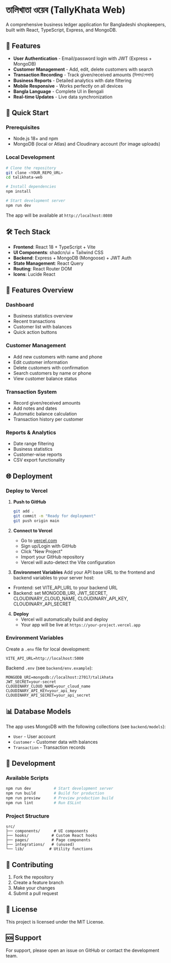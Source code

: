 # তালিখাতা ওয়েব (TallyKhata Web)

A comprehensive business ledger application for Bangladeshi shopkeepers, built with React, TypeScript, Express, and MongoDB.

## 🌟 Features

- **User Authentication** - Email/password login with JWT (Express + MongoDB)
- **Customer Management** - Add, edit, delete customers with search
- **Transaction Recording** - Track given/received amounts (দিলাম/পেলাম)
- **Business Reports** - Detailed analytics with date filtering
- **Mobile Responsive** - Works perfectly on all devices
- **Bangla Language** - Complete UI in Bengali
- **Real-time Updates** - Live data synchronization

## 🚀 Quick Start

### Prerequisites

- Node.js 18+ and npm
- MongoDB (local or Atlas) and Cloudinary account (for image uploads)

### Local Development

```bash
# Clone the repository
git clone <YOUR_REPO_URL>
cd talikhata-web

# Install dependencies
npm install

# Start development server
npm run dev
```

The app will be available at `http://localhost:8080`

## 🛠️ Tech Stack

- **Frontend**: React 18 + TypeScript + Vite
- **UI Components**: shadcn/ui + Tailwind CSS
- **Backend**: Express + MongoDB (Mongoose) + JWT Auth
- **State Management**: React Query
- **Routing**: React Router DOM
- **Icons**: Lucide React

## 📱 Features Overview

### Dashboard
- Business statistics overview
- Recent transactions
- Customer list with balances
- Quick action buttons

### Customer Management
- Add new customers with name and phone
- Edit customer information
- Delete customers with confirmation
- Search customers by name or phone
- View customer balance status

### Transaction System
- Record given/received amounts
- Add notes and dates
- Automatic balance calculation
- Transaction history per customer

### Reports & Analytics
- Date range filtering
- Business statistics
- Customer-wise reports
- CSV export functionality

## 🌐 Deployment

### Deploy to Vercel

1. **Push to GitHub**
   ```bash
   git add .
   git commit -m "Ready for deployment"
   git push origin main
   ```

2. **Connect to Vercel**
   - Go to [vercel.com](https://vercel.com)
   - Sign up/Login with GitHub
   - Click "New Project"
   - Import your GitHub repository
   - Vercel will auto-detect the Vite configuration

3. **Environment Variables**
Add your API base URL to the frontend and backend variables to your server host:
- Frontend: set VITE_API_URL to your backend URL
- Backend: set MONGODB_URI, JWT_SECRET, CLOUDINARY_CLOUD_NAME, CLOUDINARY_API_KEY, CLOUDINARY_API_SECRET

4. **Deploy**
   - Vercel will automatically build and deploy
   - Your app will be live at `https://your-project.vercel.app`

### Environment Variables

Create a `.env` file for local development:

```env
VITE_API_URL=http://localhost:5000
```

Backend `.env` (see `backend/env.example`):

```env
MONGODB_URI=mongodb://localhost:27017/talikhata
JWT_SECRET=your-secret
CLOUDINARY_CLOUD_NAME=your_cloud_name
CLOUDINARY_API_KEY=your_api_key
CLOUDINARY_API_SECRET=your_api_secret
```

## 📊 Database Models

The app uses MongoDB with the following collections (see `backend/models`):
- `User` - User account
- `Customer` - Customer data with balances
- `Transaction` - Transaction records

## 🔧 Development

### Available Scripts

```bash
npm run dev          # Start development server
npm run build        # Build for production
npm run preview      # Preview production build
npm run lint         # Run ESLint
```

### Project Structure

```
src/
├── components/      # UI components
├── hooks/          # Custom React hooks
├── pages/          # Page components
├── integrations/   # (unused)
└── lib/           # Utility functions
```

## 🤝 Contributing

1. Fork the repository
2. Create a feature branch
3. Make your changes
4. Submit a pull request

## 📄 License

This project is licensed under the MIT License.

## 🆘 Support

For support, please open an issue on GitHub or contact the development team.
